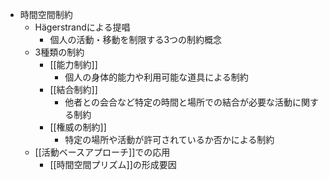 - 時間空間制約
	- Hägerstrandによる提唱
		- 個人の活動・移動を制限する3つの制約概念
	- 3種類の制約
		- [[能力制約]]
			- 個人の身体的能力や利用可能な道具による制約
		- [[結合制約]]
			- 他者との会合など特定の時間と場所での結合が必要な活動に関する制約
		- [[権威の制約]]
			- 特定の場所や活動が許可されているか否かによる制約
	- [[活動ベースアプローチ]]での応用
		- [[時間空間プリズム]]の形成要因
